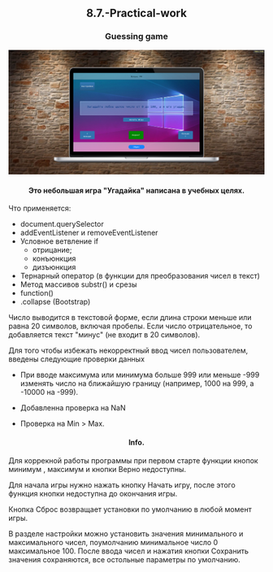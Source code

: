 ## <p align='center'>8.7.-Practical-work</p>
### <p align='center'>Guessing game</p>
<img src='screencapture-127.png'>

#### <p align='center'> Это небольшая игра "Угадайка" написана в учебных целях.</p>
Что применяется:

* document.querySelector
* addEventListener и removeEventListener
* Условное ветвление if
    * отрицание;
    * конъюнкция
    * дизъюнкция
* Тернарный оператор (в функции для преобразования чисел в текст)
* Метод массивов substr() и срезы
* function()
* .collapse (Bootstrap)

Число выводится в текстовой форме, если длина строки меньше или равна 20 символов, включая пробелы. Если число отрицательное, то добавляется текст "минус" (не входит в 20 символов).

Для того чтобы избежать некорректный ввод чисел пользователем, введены следующие проверки данных

- При вводе максимума или минимума больше 999 или меньше -999 изменять число на ближайшую границу (например, 1000 на 999, а -10000 на -999).

- Добавленна проверка на NaN

- Проверка на Min > Max. 

#### <p align='center'>Info.</p>

Для коррекной работы программы при первом старте функции кнопок минимум , максимум и кнопки Верно недоступны.

Для начала игры нужно нажать кнопку Начать игру, после этого функция кнопки недоступна до окончания игры.

Кнопка Сброс возвращает установки по умолчанию в любой момент игры.

В разделе настройки можно установить значения минимального и максимального чисел, поумолчанию минимальное число 0 максимальное 100. После ввода чисел и нажатия кнопки Сохранить значения сохраняются, все остольные параметры по умолчанию.